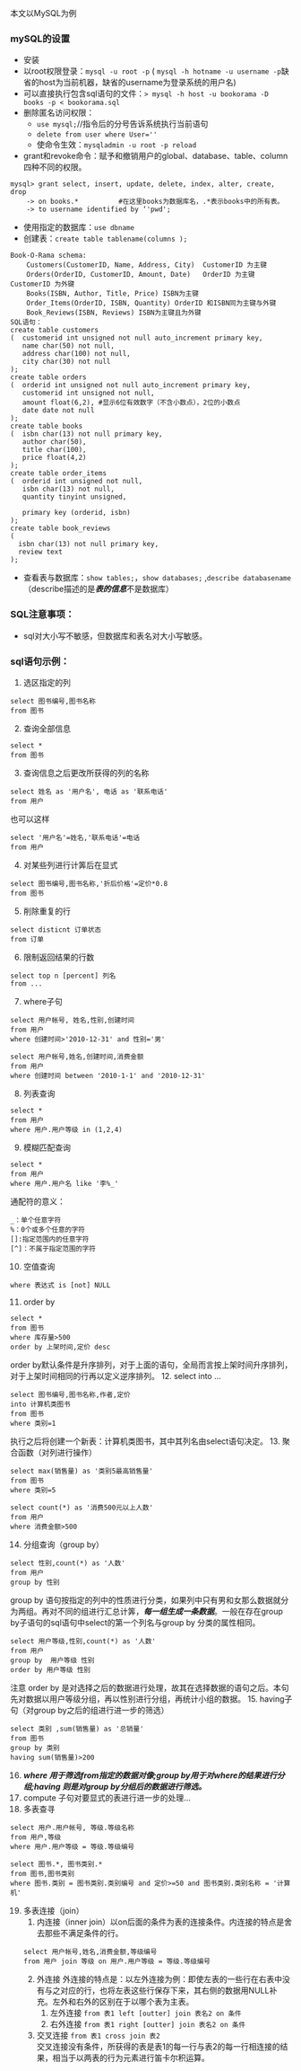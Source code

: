 本文以MySQL为例
### mySQL的设置
-	安装
-	以root权限登录：`mysql -u root -p`  ( `mysql -h hotname -u username -p`缺省的host为当前机器，缺省的username为登录系统的用户名)
-	可以直接执行包含sql语句的文件：`> mysql -h host -u bookorama -D books -p < bookorama.sql`
-	删除匿名访问权限：
	-	`use mysql;`//指令后的分号告诉系统执行当前语句
	-	`delete from user where User=''`
	-	使命令生效：`mysqladmin -u root -p reload`
-	grant和revoke命令：赋予和撤销用户的global、database、table、column四种不同的权限。

```
mysql> grant select, insert, update, delete, index, alter, create, drop
	-> on books.*          #在这里books为数据库名，.*表示books中的所有表。
	-> to username identified by ‘'pwd';
```
-	使用指定的数据库：`use dbname`
-	创建表：`create table tablename(columns );`

```
Book-O-Rama schema:
	Customers(CustomerID, Name, Address, City)  CustomerID 为主键
	Orders(OrderID, CustomerID, Amount, Date)   OrderID 为主键 CustomerID 为外键
	Books(ISBN, Author, Title, Price) ISBN为主键 
	Order_Items(OrderID, ISBN, Quantity) OrderID 和ISBN同为主键与外键
	Book_Reviews(ISBN, Reviews) ISBN为主键且为外键
SQL语句：
create table customers
(  customerid int unsigned not null auto_increment primary key,
   name char(50) not null,
   address char(100) not null,
   city char(30) not null
);
create table orders
(  orderid int unsigned not null auto_increment primary key,
   customerid int unsigned not null,
   amount float(6,2), #显示6位有效数字（不含小数点），2位的小数点
   date date not null
);
create table books
(  isbn char(13) not null primary key,
   author char(50),
   title char(100),
   price float(4,2)
);
create table order_items
(  orderid int unsigned not null,
   isbn char(13) not null,
   quantity tinyint unsigned,

   primary key (orderid, isbn)
);
create table book_reviews
(
  isbn char(13) not null primary key,
  review text
);
```
-	查看表与数据库：`show tables;`，`show databases;` ,`describe databasename`（describe描述的是***表的信息***不是数据库）

### SQL注意事项：
-	sql对大小写不敏感，但数据库和表名对大小写敏感。
### sql语句示例：

1. 选区指定的列
```
select 图书编号,图书名称
from 图书
```
2. 查询全部信息
```
select *
from 图书
```
3. 查询信息之后更改所获得的列的名称
```
select 姓名 as '用户名', 电话 as '联系电话'
from 用户
```
也可以这样
```
select '用户名'=姓名,'联系电话'=电话
from 用户
```
4. 对某些列进行计筭后在显式
```
select 图书编号,图书名称,'折后价格'=定价*0.8
from 图书
```
5. 削除重复的行
```
select disticnt 订单状态
from 订单
```
6. 限制返回结果的行数
```
select top n [percent] 列名
from ...
```
7. where子句
```
select 用户帐号, 姓名,性别,创建时间
from 用户
where 创建时间>'2010-12-31' and 性别='男'
```
```
select 用户帐号,姓名,创建时间,消费金额
from 用户
where 创建时间 between '2010-1-1' and '2010-12-31'
```
8. 列表查询
```
select *
from 用户
where 用户.用户等级 in (1,2,4)
```
9. 模糊匹配查询
```
select *
from 用户
where 用户.用户名 like '李%_'
```
通配符的意义：
```
_：单个任意字符
%：0个或多个任意的字符
[]:指定范围内的任意字符
[^]：不属于指定范围的字符
```
10. 空值查询
```
where 表达式 is [not] NULL
```
11. order by
```
select *
from 图书
where 库存量>500
order by 上架时间,定价 desc
```
order by默认条件是升序排列，对于上面的语句，全局而言按上架时间升序排列，对于上架时间相同的行再以定义逆序排列。
12. select into ...
```
select 图书编号,图书名称,作者,定价
into 计算机类图书
from 图书
where 类别=1
```
执行之后将创建一个新表：计算机类图书，其中其列名由select语句决定。
13. 聚合函数（对列进行操作）
```
select max(销售量) as '类别5最高销售量'
from 图书
where 类别=5
```
```
select count(*) as '消费500元以上人数'
from 用户
where 消费金额>500
```
14. 分组查询（group by）
```
select 性别,count(*) as '人数'
from 用户
group by 性别
```
group by 语句按指定的列中的性质进行分类，如果列中只有男和女那么数据就分为两组。再对不同的组进行汇总计筭，***每一组生成一条数据***。一般在存在group by子语句的sql语句中select的第一个列名与group by 分类的属性相同。
```
select 用户等级,性别,count(*) as '人数'
from 用户
group by  用户等级 性别 
order by 用户等级 性别
```
注意 order by 是对选择之后的数据进行处理，故其在选择数据的语句之后。本句先对数据以用户等级分组，再以性别进行分组，再统计小组的数据。
15. having子句（对group by之后的组进行进一步的筛选）
```
select 类别 ,sum(销售量) as '总销量'
from 图书
group by 类别
having sum(销售量)>200
```
16. ***where 用于筛选from指定的数据对像;group by用于对where的结果进行分组;having 则是对group by分组后的数据进行筛选。***
17. compute 子句对要显式的表进行进一步的处理...
18. 多表查寻
```
select 用户.用户帐号, 等级.等级名称
from 用户,等级
where 用户.用户等级 = 等级.等级编号
```
```
select 图书.*, 图书类别.*
from 图书,图书类别
where 图书.类别 = 图书类别.类别编号 and 定价>=50 and 图书类别.类别名称 = '计算机'
```
19. 多表连接（join）
	1. 内连接（inner join）以on后面的条件为表的连接条件。内连接的特点是舍去那些不满足条件的行。
	```
	select 用户帐号,姓名,消费金额,等级编号
	from 用户 join 等级 on 用户.用户等级 = 等级.等级编号
	```
	2. 外连接 外连接的特点是：以左外连接为例：即使左表的一些行在右表中没有与之对应的行，也将左表这些行保存下来，其右侧的数据用NULL补充。左外和右外的区别在于以哪个表为主表。
		1. 左外连接
		`from 表1 left [outter] join 表名2 on 条件`
		2. 右外连接
		`from 表1 right [outter] join 表名2 on 条件`
	3. 交叉连接
	`from 表1 cross join 表2`           
	交叉连接没有条件，所获得的表是表1的每一行与表2的每一行相连接的结果，相当于以两表的行为元素进行笛卡尔积运算。

